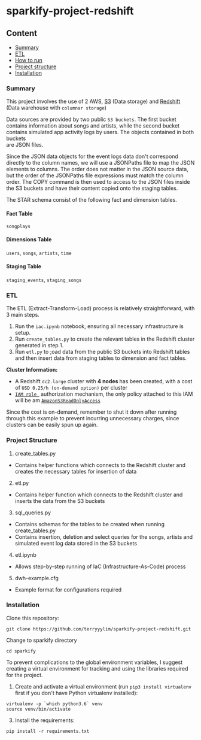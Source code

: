 # sparkify-project-redshift

## Content
* [Summary](#Summary)
* [ETL](#ETL)
* [How to run](#How-to-run)
* [Project structure](#Project-structure)
* [Installation](#Installation)

### Summary
This project involves the use of 2 AWS, [S3](https://aws.amazon.com/en/s3/) (Data storage)
and [Redshift](https://aws.amazon.com/en/redshift/) (Data warehouse with ``columnar storage``)

Data sources are provided by two public ``S3 buckets``. The first bucket contains information about songs and artists, while the second bucket contains simulated app activity logs by users. The objects contained in both buckets <br> are JSON files. 

Since the JSON data objects for the event logs data don't correspond directly to the column names, we will use a JSONPaths file to map the JSON elements to columns. The order does not matter in the JSON source data, but the order of the JSONPaths file expressions must match the column order.
The COPY command is then used to access to the JSON files inside the S3 buckets and have their content copied onto the staging tables.

The STAR schema consist of the following fact and dimension tables.

#### Fact Table
`songplays`

#### Dimensions Table
`users`, `songs`, `artists`, `time`

#### Staging Table
`staging_events`, `staging_songs`

### ETL
The ETL (Extract-Transform-Load) process is relatively straightforward, with 3 main steps.
1. Run the `iac.ipynb` notebook, ensuring all necessary infrastructure is setup.
2. Run `create_tables.py` to create the relevant tables in the Redshift cluster generated in step 1.
3. Run `etl.py` to ;oad data from the public S3 buckets into Redshift tables and then insert data from staging tables to dimension and fact tables.

<b> Cluster Information: </b>
* A Redshift ``dc2.large`` cluster with <b> 4 nodes </b> has been created, with a cost of ``USD 0.25/h (on-demand option)`` per cluster
* [``IAM role ``](https://docs.aws.amazon.com/en_us/IAM/latest/UserGuide/id_roles.html) authorization mechanism, the only policy attached to this IAM will be am [``AmazonS3ReadOnlyAccess``](https://aws.amazon.com/en/blogs/security/organize-your-permissions-by-using-separate-managed-policies/)

Since the cost is on-demand, remember to shut it down after running through this example to prevent incurring unnecessary charges, since clusters can be easily spun up again.

### Project Structure
1. create_tables.py
* Contains helper functions which connects to the Redshift cluster and creates the necessary tables for insertion of data
2. etl.py
* Contains helper function which connects to the Redshift cluster and inserts the data from the S3 buckets 
3. sql_queries.py
* Contains schemas for the tables to be created when running create_tables.py
* Contains insertion, deletion and select queries for the songs, artists and simulated event log data stored in the S3 buckets
4. etl.ipynb
* Allows step-by-step running of IaC (Infrastructure-As-Code) process
5. dwh-example.cfg
* Example format for configurations required

### Installation
Clone this repository:
```
git clone https://github.com/terryyylim/sparkify-project-redshift.git
```

Change to sparkify directory
```
cd sparkify
```

To prevent complications to the global environment variables, I suggest creating a virtual environment for tracking and using the libraries required for the project.

1. Create and activate a virtual environment (run `pip3 install virtualenv` first if you don't have Python virtualenv installed):
```
virtualenv -p `which python3.6` venv
source venv/bin/activate
```

3. Install the requirements:
```
pip install -r requirements.txt
```